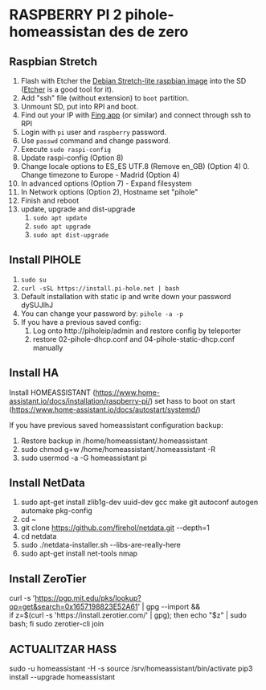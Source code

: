 # RASPBERRY PI 2 pihole-homeassistan des de zero

## Raspbian Stretch

1. Flash with Etcher the [Debian Stretch-lite raspbian image](https://www.raspberrypi.org/downloads/raspbian/) into the SD ([Etcher](https://www.balena.io/etcher/) is a good tool for it).
2. Add "ssh" file (without extension) to `boot` partition.
3. Unmount SD, put into RPI and boot.
4. Find out your IP with [Fing app](https://www.fing.io/) (or similar) and connect through ssh to RPI
5. Login with `pi` user and `raspberry` password.
6. Use `passwd` command and change password.
7. Execute `sudo raspi-config`
8. Update raspi-config (Option 8)
9. Change locale options to ES_ES UTF.8 (Remove en_GB) (Option 4)
	0. Change timezone	to Europe - Madrid (Option 4)
11. In advanced options (Option 7) - Expand filesystem
12. In Network options (Option 2), Hostname set "pihole"
13. Finish and reboot
14. update, upgrade and dist-upgrade
    1. `sudo apt update`
    2. `sudo apt upgrade`
    3. `sudo apt dist-upgrade`

## Install PIHOLE

1. `sudo su`
2. `curl -sSL https://install.pi-hole.net | bash`
3. Default installation with static ip and write down your password dySUJlhJ
4. You can change your password by: `pihole -a -p`
5. If you have a previous saved config:
   1. Log onto http://piholeip/admin and restore config by teleporter
   2. restore 02-pihole-dhcp.conf and 04-pihole-static-dhcp.conf manually

## Install HA

Install HOMEASSISTANT (https://www.home-assistant.io/docs/installation/raspberry-pi/)
set hass to boot on start (https://www.home-assistant.io/docs/autostart/systemd/)

If you have previous saved homeassistant configuration backup:

1. Restore backup in /home/homeassistant/.homeassistant
2. sudo chmod g+w /home/homeassistant/.homeassistant -R
3. sudo usermod -a -G homeassistant pi

## Install NetData

1. sudo apt-get install zlib1g-dev uuid-dev gcc make git autoconf autogen automake pkg-config
2. cd ~
3. git clone https://github.com/firehol/netdata.git --depth=1
4. cd netdata
5. sudo ./netdata-installer.sh --libs-are-really-here
6. sudo apt-get install net-tools nmap

## Install ZeroTier

curl -s 'https://pgp.mit.edu/pks/lookup?op=get&search=0x1657198823E52A61' | gpg --import && \
if z=$(curl -s 'https://install.zerotier.com/' | gpg); then echo "$z" | sudo bash; fi
sudo zerotier-cli join <networkid>

## ACTUALITZAR HASS

sudo -u homeassistant -H -s
source /srv/homeassistant/bin/activate
pip3 install --upgrade homeassistant